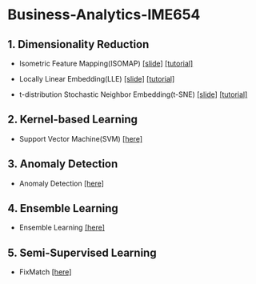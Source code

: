 # Business-Analytics-IME654

## 1. Dimensionality Reduction
* Isometric Feature Mapping(ISOMAP) [[slide]](https://github.com/jy-jeong93/Business-Analytics-IME654/blob/main/1.Dimensionality%20Reduction/ISOMAP.pdf) [[tutorial]](https://github.com/jy-jeong93/Business-Analytics-IME654/blob/main/1.Dimensionality%20Reduction/ISOMAP.ipynb)

* Locally Linear Embedding(LLE) [[slide]](https://github.com/jy-jeong93/Business-Analytics-IME654/blob/main/1.Dimensionality%20Reduction/LLE.pdf) [[tutorial]](https://github.com/jy-jeong93/Business-Analytics-IME654/blob/main/1.Dimensionality%20Reduction/LLE.ipynb)

* t-distribution Stochastic Neighbor Embedding(t-SNE) [[slide]](https://github.com/jy-jeong93/Business-Analytics-IME654/blob/main/1.Dimensionality%20Reduction/t-SNE.pdf) [[tutorial]](https://github.com/jy-jeong93/Business-Analytics-IME654/blob/main/1.Dimensionality%20Reduction/t-SNE.ipynb)


## 2. Kernel-based Learning
* Support Vector Machine(SVM) [[here]](https://github.com/jy-jeong93/Business-Analytics-IME654/tree/main/2.Kernel-based%20Learning)


## 3. Anomaly Detection
* Anomaly Detection [[here]](https://github.com/jy-jeong93/Business-Analytics-IME654/tree/main/3.%20Anomaly%20Detection)


## 4. Ensemble Learning
* Ensemble Learning [[here]](https://github.com/jy-jeong93/Business-Analytics-IME654/tree/main/4.%20Ensemble%20Learning)

## 5. Semi-Supervised Learning
* FixMatch [[here]](https://github.com/jy-jeong93/Business-Analytics-IME654/tree/main/5.%20Semi-Supervised%20Learning)
